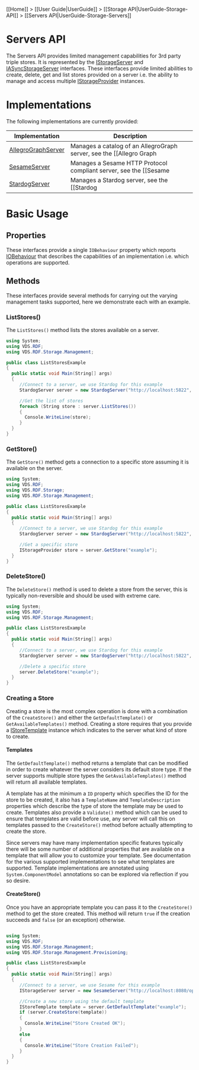 [[Home]] > [[User Guide|UserGuide]] > [[Storage API|UserGuide-Storage-API]] > [[Servers API|UserGuide-Storage-Servers]]

# Servers API 

The Servers API provides limited management capabilities for 3rd party triple stores.  It is represented by the [IStorageServer](https://dotnetrdf.github.io/api/html/T_VDS_RDF_Storage_Management_IStorageServer.htm) and [IASyncStorageServer](https://dotnetrdf.github.io/api/html/T_VDS_RDF_Storage_Management_IAsyncStorageServer.htm) interfaces.  These interfaces provide limited abilities to create, delete, get and list stores provided on a server i.e. the ability to manage and access multiple [IStorageProvider](https://dotnetrdf.github.io/api/html/T_VDS_RDF_Storage_IStorageProvider.htm) instances.

# Implementations 

The following implementations are currently provided:

| Implementation | Description |
| --- | --- |
| [AllegroGraphServer](https://dotnetrdf.github.io/api/html/T_VDS_RDF_Storage_Management_AllegroGraphServer.htm) | Manages a catalog of an AllegroGraph server, see the [[Allegro Graph|UserGuide-Storage-AllegroGraph]] documentation |
| [SesameServer](https://dotnetrdf.github.io/api/html/T_VDS_RDF_Storage_Management_SesameServer.htm) | Manages a Sesame HTTP Protocol compliant server, see the [[Sesame|UserGuide-Storage-Sesame]] documentation |
| [StardogServer](https://dotnetrdf.github.io/api/html/T_VDS_RDF_Storage_Management_StardogServer.htm) | Manages a Stardog server, see the [[Stardog|UserGuide-Storage-Stardog]] documentation |

# Basic Usage 

## Properties 

These interfaces provide a single `IOBehaviour` property which reports [IOBehaviour](https://dotnetrdf.github.io/api/html/T_VDS_RDF_Storage_IOBehaviour.htm) that describes the capabilities of an implementation i.e. which operations are supported.

## Methods 

These interfaces provide several methods for carrying out the varying management tasks supported, here we demonstrate each with an example.

### ListStores() 

The `ListStores()` method lists the stores available on a server.

```csharp
using System;
using VDS.RDF;
using VDS.RDF.Storage.Management;

public class ListStoresExample
{
  public static void Main(String[] args)
  {
     //Connect to a server, we use Stardog for this example
     StardogServer server = new StardogServer("http://localhost:5822", "username", "password");

     //Get the list of stores
     foreach (String store : server.ListStores())
     {
       Console.WriteLine(store);
     }
  }
}
```

### GetStore() 

The `GetStore()` method gets a connection to a specific store assuming it is available on the server.

```csharp
using System;
using VDS.RDF;
using VDS.RDF.Storage;
using VDS.RDF.Storage.Management;

public class ListStoresExample
{
  public static void Main(String[] args)
  {
     //Connect to a server, we use Stardog for this example
     StardogServer server = new StardogServer("http://localhost:5822", "username", "password");

     //Get a specific store
     IStorageProvider store = server.GetStore("example");
  }
}
```

### DeleteStore() 

The `DeleteStore()` method is used to delete a store from the server, this is typically non-reversible and should be used with extreme care.

```csharp
using System;
using VDS.RDF;
using VDS.RDF.Storage.Management;

public class ListStoresExample
{
  public static void Main(String[] args)
  {
     //Connect to a server, we use Stardog for this example
     StardogServer server = new StardogServer("http://localhost:5822", "username", "password");

     //Delete a specific store
     server.DeleteStore("example");
  }
}
```

### Creating a Store 

Creating a store is the most complex operation is done with a combination of the `CreateStore()` and either the `GetDefaultTemplate()` or `GetAvailableTemplates()` method.  Creating a store requires that you provide a [IStoreTemplate](https://dotnetrdf.github.io/api/html/T_VDS_RDF_Storage_Management_Provisioning_IStoreTemplate.htm) instance which indicates to the server what kind of store to create.

#### Templates 

The `GetDefaultTemplate()` method returns a template that can be modified in order to create whatever the server considers its default store type.  If the server supports multiple store types the `GetAvailableTemplates()` method will return all available templates.

A template has at the minimum a `ID` property which specifies the ID for the store to be created, it also has a `TemplateName` and `TemplateDescription` properties which describe the type of store the template may be used to create.  Templates also provide a `Validate()` method which can be used to ensure that templates are valid before use, any server will call this on templates passed to the `CreateStore()` method before actually attempting to create the store.

Since servers may have many implementation specific features typically there will be some number of additional properties that are available on a template that will allow you to customize your template.  See documentation for the various supported implementations to see what templates are supported.  Template implementations are annotated using `System.ComponentModel` annotations so can be explored via reflection if you so desire.

#### CreateStore() 

Once you have an appropriate template you can pass it to the `CreateStore()` method to get the store created.  This method will return `true` if the creation succeeds and `false` (or an exception) otherwise.

```csharp

using System;
using VDS.RDF;
using VDS.RDF.Storage.Management;
using VDS.RDF.Storage.Management.Provisioning;

public class ListStoresExample
{
  public static void Main(String[] args)
  {
     //Connect to a server, we use Sesame for this example
     IStorageServer server = new SesameServer("http://localhost:8080/openrdf-sesame/");

     //Create a new store using the default template
     IStoreTemplate template = server.GetDefaultTemplate("example");
     if (server.CreateStore(template))
     {
       Console.WriteLine("Store Created OK");
     }
     else
     {
       Console.WriteLine("Store Creation Failed");
     }
  }
}
```